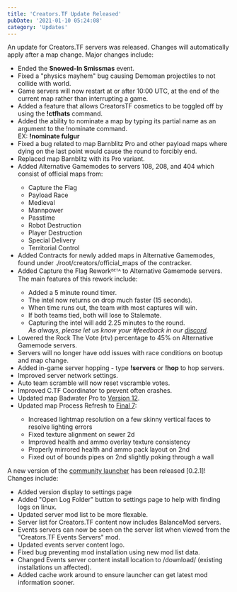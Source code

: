 ```yaml
---
title: 'Creators.TF Update Released'
pubDate: '2021-01-10 05:24:08'
category: 'Updates'
---
```


<p>
An update for Creators.TF servers was released. Changes will automatically apply after a map change. Major changes include:
<ul>
	<li>Ended the <strong>Snowed-In Smissmas</strong> event.
	<li>Fixed a "physics mayhem" bug causing Demoman projectiles to not collide with world.</li>
	<li>Game servers will now restart at or after 10:00 UTC, at the end of the current map rather than interrupting a game.</li>
	<li>Added a feature that allows CreatorsTF cosmetics to be toggled off by using the <strong>!ctfhats</strong> command.</li>
	<li>Added the ability to nominate a map by typing its partial name as an argument to the !nominate command. <br>EX: <strong>!nominate fulgur</strong></li>
	<li>Fixed a bug related to map Barnblitz Pro and other payload maps where dying on the last point would cause the round to forcibly end.</li>
	<li>Replaced map Barnblitz with its Pro variant.</li>
	<li>Added Alternative Gamemodes to servers 108, 208, and 404 which consist of official maps from:</li>
	<ul>
		<li>Capture the Flag</li>
		<li>Payload Race</li>
		<li>Medieval</li>
		<li>Mannpower</li>
		<li>Passtime</li>
		<li>Robot Destruction</li>
		<li>Player Destruction</li>
		<li>Special Delivery</li>
		<li>Territorial Control</li>
	</ul>
	<li>Added Contracts for newly added maps in Alternative Gamemodes, found under ./root/creators/official_maps of the contracker.</li>
	<li>Added Capture the Flag Reworkᴮᴱᵀᴬ to Alternative Gamemode servers. The main features of this rework include:</li>
	<ul>
		<li>Added a 5 minute round timer.</li>
		<li>The intel now returns on drop much faster (15 seconds).</li>
		<li>When time runs out, the team with most captures will win.</li>
		<li>If both teams tied, both will lose to Stalemate.</li>
		<li>Capturing the intel will add 2.25 minutes to the round.</li>
		<i>As always, please let us know your #feedback in our <a href='/discord' target='_blank'>discord</a>.</i>
	</ul>
	<li>Lowered the Rock The Vote (rtv) percentage to 45% on Alternative Gamemode servers.</li>
	<li>Servers will no longer have odd issues with race conditions on bootup and map change.</li>
	<li>Added in-game server hopping - type <strong>!servers</strong> or <strong>!hop</strong> to hop servers.</li>
	<li>Improved server network settings.</li>
	<li>Auto team scramble will now reset vscramble votes.</li>
	<li>Improved C.TF Coordinator to prevent often crashes.</li>
	<li>Updated map Badwater Pro to <a href='https://tf2maps.net/downloads/pl_badwater_pro.962/update?update=12702' target='_blank'>Version 12</a>.</li>
	<li>Updated map Process Refresh to <a href='https://tf2maps.net/downloads/refresh-cp_process.9042/updates' target='_blank'>Final 7</a>:</li>
	<ul>
		<li>Increased lightmap resolution on a few skinny vertical faces to resolve lighting errors</li>
		<li>Fixed texture alignment on sewer 2d</li>
		<li>Improved health and ammo overlay texture consistency</li>
		<li>Properly mirrored health and ammo pack layout on 2nd</li>
		<li>Fixed out of bounds pipes on 2nd slightly poking through a wall</li>
	</ul>
</ul>
</p>

<p>
A new version of the <a href='/launcher' target='_blank'>community launcher</a> has been released [0.2.1]! Changes include:
<ul>
	<li>Added version display to settings page</li>
	<li>Added "Open Log Folder" button to settings page to help with finding logs on linux.</li>
	<li>Updated server mod list to be more flexable.</li>
	<li>Server list for Creators.TF content now includes BalanceMod servers.</li>
	<li>Events servers can now be seen on the server list when viewed from the "Creators.TF Events Servers" mod.</li>
	<li>Updated events server content logo.</li>
	<li>Fixed bug preventing mod installation using new mod list data.</li>
	<li>Changed Events server content install location to /download/ (existing installations un affected).</li>
	<li>Added cache work around to ensure launcher can get latest mod information sooner.</li>
</ul>
</p>
